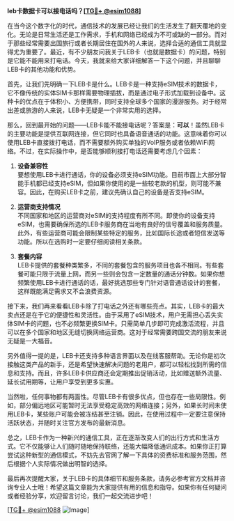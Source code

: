 **leb卡数据卡可以接电话吗？[[TG💪+ @esim1088](https://t.me/s/esim1088)]**

在当今这个数字化的时代，通信技术的发展已经让我们的生活发生了翻天覆地的变化。无论是日常生活还是工作需求，手机和网络已经成为不可或缺的一部分。而对于那些经常需要出国旅行或者长期居住在国外的人来说，选择合适的通信工具就显得尤为重要了。最近，有不少朋友问我关于LEB卡（也就是数据卡）的问题，特别是它能不能用来打电话。今天，我就来给大家详细解答一下这个问题，并且聊聊LEB卡的其他功能和优势。

首先，让我们先明确一下LEB卡是什么。LEB卡是一种支持eSIM技术的数据卡，它不像传统的实体SIM卡那样需要物理插拔，而是通过电子形式加载到设备中。这种卡的优点在于体积小、方便携带，同时支持全球多个国家的漫游服务。对于经常出差或旅游的人来说，LEB卡无疑是一个非常实用的选择。

那么，回到最开始的问题——LEB卡能不能接电话呢？答案是：**可以**！虽然LEB卡的主要功能是提供互联网连接，但它同时也具备语音通话的功能。这意味着你可以使用LEB卡直接拨打电话，而不需要额外购买单独的VoIP服务或者依赖WiFi网络。不过，在实际操作中，是否能够顺利接打电话还需要考虑几个因素：

1. **设备兼容性**  
   要想使用LEB卡进行通话，你的设备必须支持eSIM功能。目前市面上大部分智能手机都已经支持eSIM，但如果你使用的是一些较老款的机型，则可能不兼容。因此，在购买LEB卡之前，建议先确认自己的设备是否支持eSIM。

2. **运营商支持情况**  
   不同国家和地区的运营商对eSIM的支持程度有所不同。即使你的设备支持eSIM，也需要确保所选的LEB卡服务商在当地有良好的信号覆盖和服务质量。此外，有些运营商可能会限制某些特定的服务，比如国际长途或者短信发送等功能。所以在选购时一定要仔细阅读相关条款。

3. **套餐内容**  
   LEB卡提供的套餐种类繁多，不同的套餐包含的服务项目也各不相同。有些套餐可能只限于流量上网，而另一些则会包含一定数量的通话分钟数。如果你想频繁使用LEB卡进行通话的话，最好挑选那些专门针对语音通话设计的套餐，这样既能满足需求又不会浪费资源。

接下来，我们再来看看LEB卡除了打电话之外还有哪些亮点。其实，LEB卡的最大卖点还是在于它的便捷性和灵活性。由于采用了eSIM技术，用户无需担心丢失实体SIM卡的问题，也不必频繁更换SIM卡。只需简单几步即可完成激活流程，并且可以在多个国家和地区无缝切换网络运营商。这对于经常需要跨国交流的朋友来说无疑是一大福音。

另外值得一提的是，LEB卡还支持多种语言界面以及在线客服帮助。无论你是初次接触这类产品的新手，还是希望快速解决问题的老用户，都可以轻松找到所需的信息和支持。而且，许多LEB卡供应商还会定期推出促销活动，比如赠送额外流量、延长试用期等，让用户享受到更多实惠。

当然啦，任何事物都有两面性。尽管LEB卡有很多优点，但也存在一些局限性。例如，部分偏远地区可能暂时无法享受稳定高效的网络连接；另外，如果长时间未使用LEB卡，某些账户可能会被冻结甚至注销。因此，在使用过程中一定要注意保持活跃状态，并随时关注官方发布的最新消息。

总之，LEB卡作为一种新兴的通信工具，正在逐渐改变人们的出行方式和生活方式。它不仅能够让人们随时随地保持联络，还能大幅降低通讯成本。如果你正打算尝试这种新型的通信模式，不妨先去官网了解一下具体的资费标准和服务范围，然后根据个人实际情况做出明智的选择。

最后再次提醒大家，关于LEB卡的具体细节和服务条款，请务必参考官方文档并咨询专业人士哦！希望这篇文章能为大家提供有用的信息和指导。如果你有任何疑问或者经验分享，欢迎留言讨论，我们一起交流进步吧！

[[TG💪+ @esim1088](https://t.me/s/esim1088) ![Image](https://i.postimg.cc/4NQfJmqS/Snipaste-2025-05-13-00-14-12.png)]